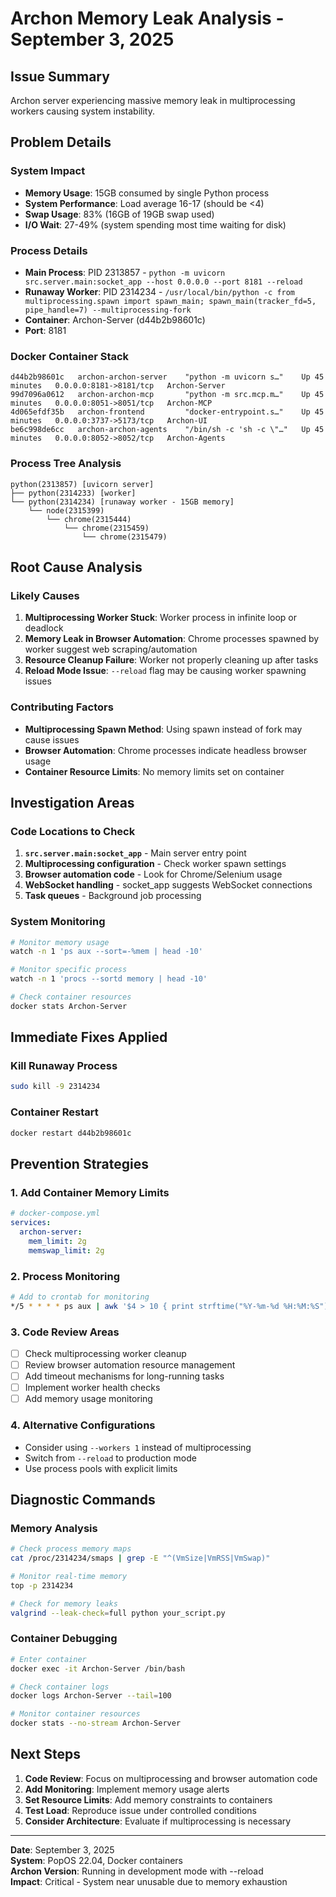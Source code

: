 # Archon Memory Leak Analysis - September 3, 2025

## Issue Summary
Archon server experiencing massive memory leak in multiprocessing workers causing system instability.

## Problem Details

### System Impact
- **Memory Usage**: 15GB consumed by single Python process
- **System Performance**: Load average 16-17 (should be <4)
- **Swap Usage**: 83% (16GB of 19GB swap used)
- **I/O Wait**: 27-49% (system spending most time waiting for disk)

### Process Details
- **Main Process**: PID 2313857 - `python -m uvicorn src.server.main:socket_app --host 0.0.0.0 --port 8181 --reload`
- **Runaway Worker**: PID 2314234 - `/usr/local/bin/python -c from multiprocessing.spawn import spawn_main; spawn_main(tracker_fd=5, pipe_handle=7) --multiprocessing-fork`
- **Container**: Archon-Server (d44b2b98601c)
- **Port**: 8181

### Docker Container Stack
```
d44b2b98601c   archon-archon-server    "python -m uvicorn s…"    Up 45 minutes   0.0.0.0:8181->8181/tcp   Archon-Server
99d7096a0612   archon-archon-mcp       "python -m src.mcp.m…"    Up 45 minutes   0.0.0.0:8051->8051/tcp   Archon-MCP  
4d065efdf35b   archon-frontend         "docker-entrypoint.s…"    Up 45 minutes   0.0.0.0:3737->5173/tcp   Archon-UI
be6c998de6cc   archon-archon-agents    "/bin/sh -c 'sh -c \"…"   Up 45 minutes   0.0.0.0:8052->8052/tcp   Archon-Agents
```

### Process Tree Analysis
```
python(2313857) [uvicorn server]
├── python(2314233) [worker]
└── python(2314234) [runaway worker - 15GB memory]
    └── node(2315399)
        └── chrome(2315444)
            └── chrome(2315459)
                └── chrome(2315479)
```

## Root Cause Analysis

### Likely Causes
1. **Multiprocessing Worker Stuck**: Worker process in infinite loop or deadlock
2. **Memory Leak in Browser Automation**: Chrome processes spawned by worker suggest web scraping/automation
3. **Resource Cleanup Failure**: Worker not properly cleaning up after tasks
4. **Reload Mode Issue**: `--reload` flag may be causing worker spawning issues

### Contributing Factors
- **Multiprocessing Spawn Method**: Using spawn instead of fork may cause issues
- **Browser Automation**: Chrome processes indicate headless browser usage
- **Container Resource Limits**: No memory limits set on container

## Investigation Areas

### Code Locations to Check
1. **`src.server.main:socket_app`** - Main server entry point
2. **Multiprocessing configuration** - Check worker spawn settings
3. **Browser automation code** - Look for Chrome/Selenium usage
4. **WebSocket handling** - socket_app suggests WebSocket connections
5. **Task queues** - Background job processing

### System Monitoring
```bash
# Monitor memory usage
watch -n 1 'ps aux --sort=-%mem | head -10'

# Monitor specific process
watch -n 1 'procs --sortd memory | head -10'

# Check container resources
docker stats Archon-Server
```

## Immediate Fixes Applied

### Kill Runaway Process
```bash
sudo kill -9 2314234
```

### Container Restart
```bash
docker restart d44b2b98601c
```

## Prevention Strategies

### 1. Add Container Memory Limits
```yaml
# docker-compose.yml
services:
  archon-server:
    mem_limit: 2g
    memswap_limit: 2g
```

### 2. Process Monitoring
```bash
# Add to crontab for monitoring
*/5 * * * * ps aux | awk '$4 > 10 { print strftime("%Y-%m-%d %H:%M:%S"), $0 }' >> /var/log/memory-hogs.log
```

### 3. Code Review Areas
- [ ] Check multiprocessing worker cleanup
- [ ] Review browser automation resource management
- [ ] Add timeout mechanisms for long-running tasks
- [ ] Implement worker health checks
- [ ] Add memory usage monitoring

### 4. Alternative Configurations
- Consider using `--workers 1` instead of multiprocessing
- Switch from `--reload` to production mode
- Use process pools with explicit limits

## Diagnostic Commands

### Memory Analysis
```bash
# Check process memory maps
cat /proc/2314234/smaps | grep -E "^(VmSize|VmRSS|VmSwap)"

# Monitor real-time memory
top -p 2314234

# Check for memory leaks
valgrind --leak-check=full python your_script.py
```

### Container Debugging
```bash
# Enter container
docker exec -it Archon-Server /bin/bash

# Check container logs
docker logs Archon-Server --tail=100

# Monitor container resources
docker stats --no-stream Archon-Server
```

## Next Steps
1. **Code Review**: Focus on multiprocessing and browser automation code
2. **Add Monitoring**: Implement memory usage alerts
3. **Set Resource Limits**: Add memory constraints to containers
4. **Test Load**: Reproduce issue under controlled conditions
5. **Consider Architecture**: Evaluate if multiprocessing is necessary

---

**Date**: September 3, 2025  
**System**: PopOS 22.04, Docker containers  
**Archon Version**: Running in development mode with --reload  
**Impact**: Critical - System near unusable due to memory exhaustion
